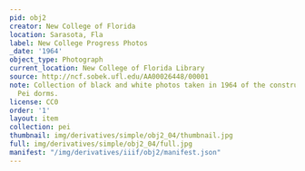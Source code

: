 ```yaml
---
pid: obj2
creator: New College of Florida
location: Sarasota, Fla
label: New College Progress Photos
_date: '1964'
object_type: Photograph
current_location: New College of Florida Library
source: http://ncf.sobek.ufl.edu/AA00026448/00001
note: Collection of black and white photos taken in 1964 of the construction of the
  Pei dorms.
license: CC0
order: '1'
layout: item
collection: pei
thumbnail: img/derivatives/simple/obj2_04/thumbnail.jpg
full: img/derivatives/simple/obj2_04/full.jpg
manifest: "/img/derivatives/iiif/obj2/manifest.json"
---
```

